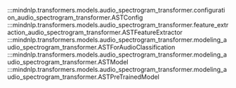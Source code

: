 :::mindnlp.transformers.models.audio_spectrogram_transformer.configuration_audio_spectrogram_transformer.ASTConfig
:::mindnlp.transformers.models.audio_spectrogram_transformer.feature_extraction_audio_spectrogram_transformer.ASTFeatureExtractor
:::mindnlp.transformers.models.audio_spectrogram_transformer.modeling_audio_spectrogram_transformer.ASTForAudioClassification
:::mindnlp.transformers.models.audio_spectrogram_transformer.modeling_audio_spectrogram_transformer.ASTModel
:::mindnlp.transformers.models.audio_spectrogram_transformer.modeling_audio_spectrogram_transformer.ASTPreTrainedModel


